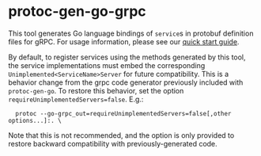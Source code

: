 # protoc-gen-go-grpc

This tool generates Go language bindings of `service`s in protobuf definition
files for gRPC.  For usage information, please see our [quick start
guide](https://grpc.io/docs/languages/go/quickstart/).

By default, to register services using the methods generated by this tool, the
service implementations must embed the corresponding
`Unimplemented<ServiceName>Server` for future compatibility.  This is a behavior
change from the grpc code generator previously included with `protoc-gen-go`.
To restore this behavior, set the option `requireUnimplementedServers=false`.
E.g.:

```
  protoc --go-grpc_out=requireUnimplementedServers=false[,other options...]:. \
```

Note that this is not recommended, and the option is only provided to restore
backward compatibility with previously-generated code.
